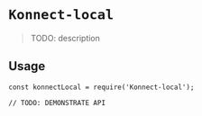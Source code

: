 # `Konnect-local`

> TODO: description

## Usage

```
const konnectLocal = require('Konnect-local');

// TODO: DEMONSTRATE API
```
